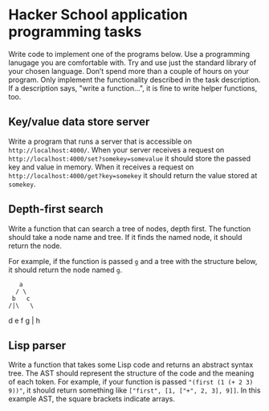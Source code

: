 # Hacker School application programming tasks

Write code to implement one of the programs below. Use a programming lanugage you are comfortable with. Try and use just the standard library of your chosen language.  Don’t spend more than a couple of hours on your program.  Only implement the functionality described in the task description.  If a description says, "write a function...", it is fine to write helper functions, too.

## Key/value data store server

Write a program that runs a server that is accessible on `http://localhost:4000/`.  When your server receives a request on `http://localhost:4000/set?somekey=somevalue` it should store the passed key and value in memory.  When it receives a request on `http://localhost:4000/get?key=somekey` it should return the value stored at `somekey`.

## Depth-first search

Write a function that can search a tree of nodes, depth first. The function should take a node name and tree.  If it finds the named node, it should return the node.

For example, if the function is passed `g` and a tree with the structure below, it should return the node named `g`.

       a
      / \
     b   c
    /|\   \
   d e f   g
           |
           h

## Lisp parser

Write a function that takes some Lisp code and returns an abstract syntax tree.  The AST should represent the structure of the code and the meaning of each token.  For example, if your function is passed `"(first (1 (+ 2 3) 9))"`, it should return something like `["first", [1, ["+", 2, 3], 9]]`.  In this example AST, the square brackets indicate arrays.
